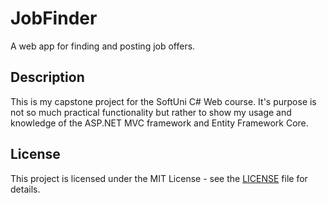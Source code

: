 # JobFinder
A web app for finding and posting job offers.

## Description
This is my capstone project for the SoftUni C# Web course. It's purpose is not so much practical functionality but rather to show my usage and knowledge of the ASP.NET MVC framework and Entity Framework Core.

## License
This project is licensed under the MIT License - see the [LICENSE](LICENSE.txt) file for details.
